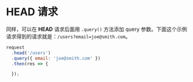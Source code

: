 # HEAD 请求

同样，可以在 __HEAD__ 请求后面用 `.query()` 方法添加 query 参数。下面这个示例请求得到的请求就是：`/users?email=joe@smith.com`。

```js
request
  .head('/users')
  .query({ email: 'joe@smith.com' })
  .then(res => {

  });
```
